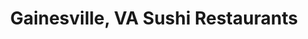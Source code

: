 ---
layout: city
title: Gainesville, VA Sushi Restaurants
permalink: /virginia/gainesville/
stateAbbr: VA
stateName: Virginia
cityName: Gainesville

---